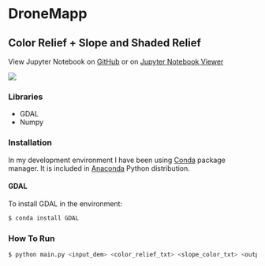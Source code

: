 # DroneMapp

## Color Relief + Slope and Shaded Relief

View Jupyter Notebook on [GitHub](https://github.com/leocamello/ColorReliefChallenge/blob/master/ColorReliefChallenge.ipynb) or on [Jupyter Notebook Viewer](http://nbviewer.jupyter.org/github/leocamello/ColorReliefChallenge/blob/master/ColorReliefChallenge.ipynb)

![](jotunheimen_output.png)

### Libraries

- GDAL
- Numpy

### Installation

In my development environment I have been using [Conda](http://conda.pydata.org/docs/index.html) package manager. It is included in [Anaconda](https://www.continuum.io/downloads) Python distribution.

#### GDAL

To install GDAL in the environment:

```bash
$ conda install GDAL
```

### How To Run

```bash
$ python main.py <input_dem> <color_relief_txt> <slope_color_txt> <output_dem>
```
